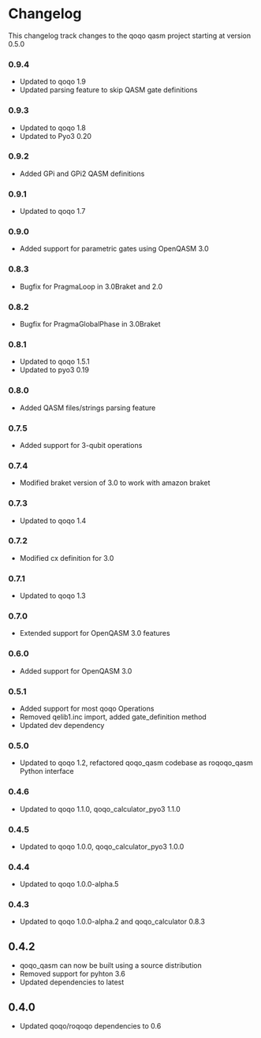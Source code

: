 # Changelog

This changelog track changes to the qoqo qasm project starting at version 0.5.0

### 0.9.4

* Updated to qoqo 1.9
* Updated parsing feature to skip QASM gate definitions

### 0.9.3

* Updated to qoqo 1.8
* Updated to Pyo3 0.20

### 0.9.2

* Added GPi and GPi2 QASM definitions

### 0.9.1

* Updated to qoqo 1.7

### 0.9.0

* Added support for parametric gates using OpenQASM 3.0

### 0.8.3

* Bugfix for PragmaLoop in 3.0Braket and 2.0

### 0.8.2

* Bugfix for PragmaGlobalPhase in 3.0Braket

### 0.8.1

* Updated to qoqo 1.5.1
* Updated to pyo3 0.19

### 0.8.0

* Added QASM files/strings parsing feature

### 0.7.5

* Added support for 3-qubit operations

### 0.7.4

* Modified braket version of 3.0 to work with amazon braket

### 0.7.3

* Updated to qoqo 1.4

### 0.7.2

* Modified cx definition for 3.0

### 0.7.1

* Updated to qoqo 1.3

### 0.7.0

* Extended support for OpenQASM 3.0 features

### 0.6.0

* Added support for OpenQASM 3.0

### 0.5.1

* Added support for most qoqo Operations
* Removed qelib1.inc import, added gate_definition method
* Updated dev dependency

### 0.5.0

* Updated to qoqo 1.2, refactored qoqo_qasm codebase as roqoqo_qasm Python interface

### 0.4.6

* Updated to qoqo 1.1.0, qoqo_calculator_pyo3 1.1.0

### 0.4.5

* Updated to qoqo 1.0.0, qoqo_calculator_pyo3 1.0.0

### 0.4.4

* Updated to qoqo 1.0.0-alpha.5

### 0.4.3

* Updated to qoqo 1.0.0-alpha.2 and qoqo_calculator 0.8.3

## 0.4.2

* qoqo_qasm can now be built using a source distribution
* Removed support for pyhton 3.6
* Updated dependencies to latest

## 0.4.0

* Updated qoqo/roqoqo dependencies to 0.6
